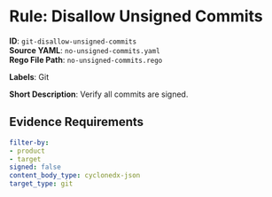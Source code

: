 # Rule: Disallow Unsigned Commits

**ID**: `git-disallow-unsigned-commits`  
**Source YAML**: `no-unsigned-commits.yaml`  
**Rego File Path**: `no-unsigned-commits.rego`  

**Labels**: Git

**Short Description**: Verify all commits are signed.

## Evidence Requirements

```yaml
filter-by:
- product
- target
signed: false
content_body_type: cyclonedx-json
target_type: git
```
